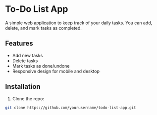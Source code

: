 # To-Do List App

A simple web application to keep track of your daily tasks. You can add, delete, and mark tasks as completed.

## Features

- Add new tasks
- Delete tasks
- Mark tasks as done/undone
- Responsive design for mobile and desktop

## Installation

1. Clone the repo:

```bash
git clone https://github.com/yourusername/todo-list-app.git
